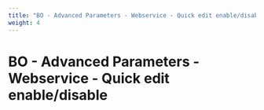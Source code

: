 ```yaml
---
title: "BO - Advanced Parameters - Webservice - Quick edit enable/disable"
weight: 4
---
```


# BO - Advanced Parameters - Webservice - Quick edit enable/disable
